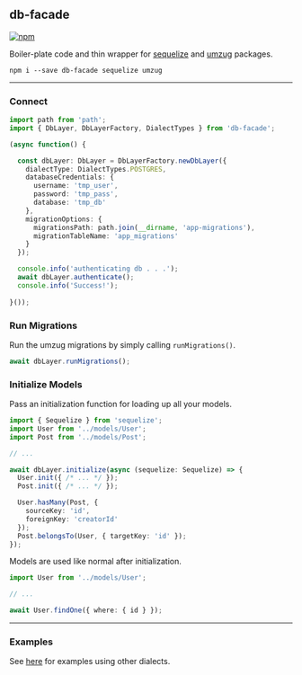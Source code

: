 ## db-facade

[![npm](https://img.shields.io/npm/v/db-facade?logo=npm)](https://www.npmjs.com/package/db-facade)

Boiler-plate code and thin wrapper for [sequelize](https://www.npmjs.com/package/sequelize) and [umzug](https://www.npmjs.com/package/umzug) packages.

```
npm i --save db-facade sequelize umzug
```

---

### Connect

```TypeScript
import path from 'path';
import { DbLayer, DbLayerFactory, DialectTypes } from 'db-facade';

(async function() {

  const dbLayer: DbLayer = DbLayerFactory.newDbLayer({
    dialectType: DialectTypes.POSTGRES,
    databaseCredentials: {
      username: 'tmp_user',
      password: 'tmp_pass',
      database: 'tmp_db'
    },
    migrationOptions: {
      migrationsPath: path.join(__dirname, 'app-migrations'),
      migrationTableName: 'app_migrations'
    }
  });

  console.info('authenticating db . . .');
  await dbLayer.authenticate();
  console.info('Success!');
  
}());
```


### Run Migrations

Run the umzug migrations by simply calling `runMigrations()`.

```TypeScript
await dbLayer.runMigrations();  
```


### Initialize Models

Pass an initialization function for loading up all your models.

```TypeScript
import { Sequelize } from 'sequelize';
import User from '../models/User';
import Post from '../models/Post';

// ...

await dbLayer.initialize(async (sequelize: Sequelize) => {
  User.init({ /* ... */ });
  Post.init({ /* ... */ });

  User.hasMany(Post, {
    sourceKey: 'id',
    foreignKey: 'creatorId'
  });
  Post.belongsTo(User, { targetKey: 'id' });
});
```

Models are used like normal after initialization.

```TypeScript
import User from '../models/User';

// ...

await User.findOne({ where: { id } });
```



---

### Examples

See [here](./examples/) for examples using other dialects.
